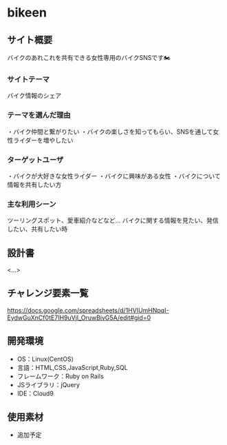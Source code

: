 # bikeen

## サイト概要
バイクのあれこれを共有できる女性専用のバイクSNSです🏍

### サイトテーマ
バイク情報のシェア

### テーマを選んだ理由
・バイク仲間と繋がりたい
・バイクの楽しさを知ってもらい、SNSを通して女性ライダーを増やしたい

### ターゲットユーザ
・バイクが大好きな女性ライダー
・バイクに興味がある女性
・バイクについて情報を共有したい方

### 主な利用シーン
ツーリングスポット、愛車紹介などなど...
バイクに関する情報を見たい、発信したい、共有したい時

## 設計書
<...>

## チャレンジ要素一覧
https://docs.google.com/spreadsheets/d/1HVIUmHNpqI-EydwGuXnCf0tE7IH9uVjI_OruwBivG5A/edit#gid=0

## 開発環境
- OS：Linux(CentOS)
- 言語：HTML,CSS,JavaScript,Ruby,SQL
- フレームワーク：Ruby on Rails
- JSライブラリ：jQuery
- IDE：Cloud9

## 使用素材
- 追加予定